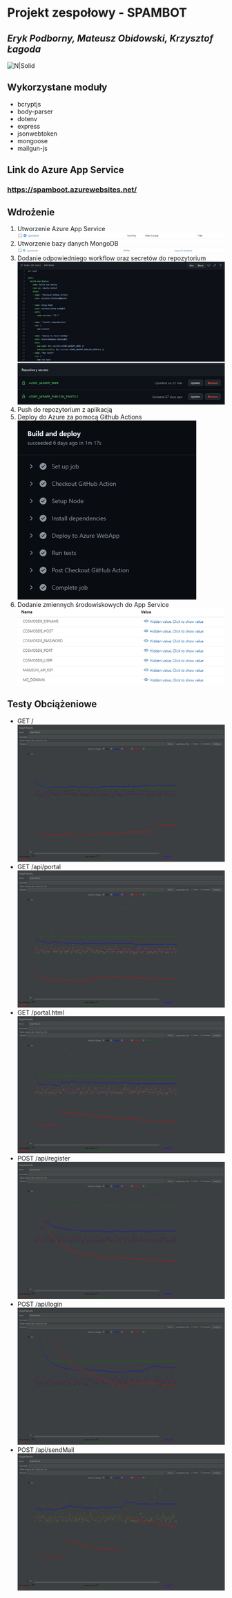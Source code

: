 # Projekt zespołowy - SPAMBOT
## _Eryk Podborny, Mateusz Obidowski, Krzysztof Łagoda_

![N|Solid](https://panel.medicalsoftware.pl/resources/technologie/nodejs.svg)

## Wykorzystane moduły

- bcryptjs
- body-parser
- dotenv
- express
- jsonwebtoken
- mongoose
- mailgun-js

## Link do Azure App Service
### https://spamboot.azurewebsites.net/

## Wdrożenie
1. Utworzenie Azure App Service
![app](https://github.com/Trzmielu/Projekt_Zespolowy/blob/main/screenshots/appservice.jpg?raw=true)
2. Utworzenie bazy danych MongoDB
![db](https://github.com/Trzmielu/Projekt_Zespolowy/blob/main/screenshots/db.jpg?raw=true)
3. Dodanie odpowiedniego workflow oraz secretów do repozytorium
![workflow](https://github.com/Trzmielu/Projekt_Zespolowy/blob/main/screenshots/workflow.jpg?raw=true)
![secrets](https://github.com/Trzmielu/Projekt_Zespolowy/blob/main/screenshots/secrets.jpg?raw=true)
4. Push do repozytorium z aplikacją
5. Deploy do Azure za pomocą Github Actions
![deploy](https://github.com/Trzmielu/Projekt_Zespolowy/blob/main/screenshots/deploy.jpg?raw=true)
6. Dodanie zmiennych środowiskowych do App Service
![env](https://github.com/Trzmielu/Projekt_Zespolowy/blob/main/screenshots/env_var.jpg?raw=true)

## Testy Obciążeniowe
- GET /
![GET /](https://github.com/Trzmielu/Projekt_Zespolowy/blob/main/screenshots/GET%20home.png?raw=true)
- GET /api/portal
![GET /api/portal](https://github.com/Trzmielu/Projekt_Zespolowy/blob/main/screenshots/GET%20api_portal.png?raw=true)
- GET /portal.html
![GET portal.html](https://github.com/Trzmielu/Projekt_Zespolowy/blob/main/screenshots/GET%20portal_html.png?raw=true)
- POST /api/register
![POST api/register](https://github.com/Trzmielu/Projekt_Zespolowy/blob/main/screenshots/POST%20api_register.png?raw=true)
- POST /api/login
![POST api/login](https://github.com/Trzmielu/Projekt_Zespolowy/blob/main/screenshots/POST%20api_login.png?raw=true)
- POST /api/sendMail
![POST api/sendMail](https://github.com/Trzmielu/Projekt_Zespolowy/blob/main/screenshots/POST%20api_sendmail.png?raw=true)